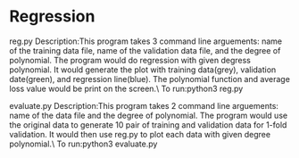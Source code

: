 # Regression

reg.py
Description:This program takes 3 command line arguements: name of the training data file, name of the validation data file, and the degree of polynomial. The program would do regression with given degress polynomial. It would generate the plot with training data(grey), validation date(green), and regression line(blue). The polynomial function and average loss value would be print on the screen.\\
To run:python3 reg.py <trainFile> <validationFile> <degree>

evaluate.py
Description:This program takes 2 command line arguements: name of the data file and the degree of polynomial. The program would use the original data to generate 10 pair of training and validation data for 1-fold validation. It would then use reg.py to plot each data with given degree polynomial.\\
To run:python3 evaluate.py <dataFile> <degree>
